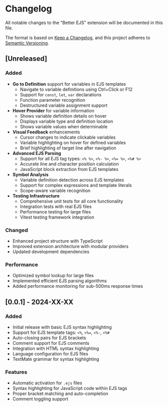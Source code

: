 # Changelog

All notable changes to the "Better EJS" extension will be documented in this file.

The format is based on [Keep a Changelog](https://keepachangelog.com/en/1.0.0/),
and this project adheres to [Semantic Versioning](https://semver.org/spec/v2.0.0.html).

## [Unreleased]

### Added
- **Go to Definition** support for variables in EJS templates
  - Navigate to variable definitions using Ctrl+Click or F12
  - Support for `const`, `let`, `var` declarations
  - Function parameter recognition
  - Destructured variable assignment support
- **Hover Provider** for variable information
  - Shows variable definition details on hover
  - Displays variable type and definition location
  - Shows variable values when determinable
- **Visual Feedback** enhancements
  - Cursor changes to indicate clickable variables
  - Variable highlighting on hover for defined variables
  - Brief highlighting of target line after navigation
- **Advanced EJS Parsing**
  - Support for all EJS tag types: `<% %>`, `<%- %>`, `<%= %>`, `<%# %>`
  - Accurate line and character position calculation
  - JavaScript block extraction from EJS templates
- **Symbol Analysis**
  - Variable definition detection across EJS templates
  - Support for complex expressions and template literals
  - Scope-aware variable recognition
- **Testing Infrastructure**
  - Comprehensive unit tests for all core functionality
  - Integration tests with real EJS files
  - Performance testing for large files
  - Vitest testing framework integration

### Changed
- Enhanced project structure with TypeScript
- Improved extension architecture with modular providers
- Updated development dependencies

### Performance
- Optimized symbol lookup for large files
- Implemented efficient EJS parsing algorithms
- Added performance monitoring for sub-500ms response times

## [0.0.1] - 2024-XX-XX

### Added
- Initial release with basic EJS syntax highlighting
- Support for EJS template tags: `<%`, `<%=`, `<%-`, `<%#`
- Auto-closing pairs for EJS brackets
- Comment support for EJS comments
- Integration with HTML syntax highlighting
- Language configuration for EJS files
- TextMate grammar for syntax highlighting

### Features
- Automatic activation for `.ejs` files
- Syntax highlighting for JavaScript code within EJS tags
- Proper bracket matching and auto-completion
- Comment toggling support